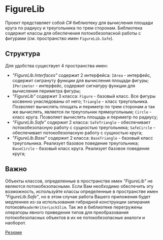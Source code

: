 # FigureLib

Проект представляет собой *C#* библиотеку для вычисления площади круга по радиусу и треугольника по трем сторонам. Библиотека содержит классы для обеспечения потокобезопасной работы с фигурами (см. пространство имен <code>FigureLib.Safe</code>).

## Структура
Для удобства существует 4 пространства имен:
- *"FigureLib.Interfaces"* содержит 2 интерфейса:
<code>IArea</code> - интерфейс, содержит сигрануту функции для вычисления площади фигуры;
<code>IPerimeter</code> - интерфейс, содержит сигнатуру функции для вычисления периметра фигуры;
- *"FigureLib"* содержит 3 класса:
<code>Figure</code> - базовый класс. Все фигуры косвенно унаследованы от него;
<code>Triangle</code> - класс треугольника. Позволяет вычислять площать и периметр по трем сторонам а так же вычислять, является ли треугольник прямоугольным;
<code>Circle</code> - класс круга. Позволяет вычислять площадь и периметр по радиусу;
- *"FigureLib.Safe"* содержит 2 класса:
<code>SafeTriangle</code> - обеспечивает потокобезопасную работу с сущностью треугольника;
<code>SafeCircle</code> - обеспечивает потокобезопасную работу с сущностью круга;
- *"FigureLib.Base"* содержит 2 класса:
<code>BaseTriangle</code> - базовый класс треугольника. Реализует базовое поведение треугольника;
<code>BaseCircle</code> - базовый класс круга. Реализует базовое поведение круга;

## Важно
Объекты классов, определенные в пространстве имен *"FigureLib"* не являются потокобезопасными. Если Вам необходимо обеспечить эту возможность, используйте классы определенные в пространстве имен *"FigureLib.Safe"*, но в этом случае работа Вашего приложения будет медленнее из-за использования гибридной конструкции запирания потоков<code>ReaderWriterLockSlim</code>. Так же в библиотеке перегружены операторы явного приведения типов для преобразования потокобезопасных объектов в их не потокобезопасные аналоги и наоборот.


[Резюме](https://solnechnogorsk.hh.ru/resume/838df4a1ff0b5c7c660039ed1f753151616743?disableBrowserCache=true&hhtmFrom=resume_list)


